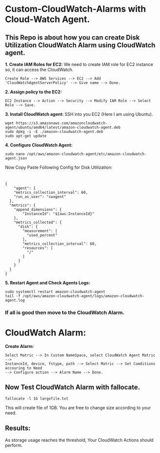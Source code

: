 # Custom-CloudWatch-Alarms with Cloud-Watch Agent.
## This Repo is about how you can create Disk Utilization CloudWatch Alarm using CloudWatch agent.

**1. Create IAM Roles for EC2:** We need to create IAM role for EC2 instance so, it can access the CloudWatch.

    Create Role --> AWS Services --> EC2 --> Add 'CloudWatchAgentServerPolicy' --> Give name --> Done.

**2. Assign policy to the EC2:**

    EC2 Instance --> Action --> Security --> Modify IAM Role --> Select Role --> Save.

**3. Install CloudWatch agent:** SSH into you EC2 (Here I am using Ubuntu).

    wget https://s3.amazonaws.com/amazoncloudwatch-agent/ubuntu/amd64/latest/amazon-cloudwatch-agent.deb
    sudo dpkg -i -E ./amazon-cloudwatch-agent.deb
    sudo apt-get update

**4. Configure CloudWatch Agent:**

    sudo nano /opt/aws/amazon-cloudwatch-agent/etc/amazon-cloudwatch-agent.json

Now Copy Paste Following Config for Disk Utilization:
#
    {
        "agent": {
        "metrics_collection_interval": 60,
        "run_as_user": "cwagent"
      },
      "metrics": {
        "append_dimensions": {
            "InstanceId": "${aws:InstanceId}"
        },
        "metrics_collected": {
          "disk": {
            "measurement": [
              "used_percent"
            ],
            "metrics_collection_interval": 60,
            "resources": [
              "/"
            ]
          }
        }
      }
    }

**5. Restart Agent and Check Agents Logs:**

    sudo systemctl restart amazon-cloudwatch-agent
    tail -f /opt/aws/amazon-cloudwatch-agent/logs/amazon-cloudwatch-agent.log

### If all is good then move to the CloudWatch Alarm.

# CloudWatch Alarm:

**Create Alarm:** 

    Select Matric --> In Custom NameSpace, select CloudWatch Agent Matric --> 
    InstanceId, device, fstype, path --> Select Matric --> Set Comditions accouring to Need 
    --> Configure action --> Alarm Name --> Done.

## Now Test CloudWatch Alarm with fallocate.

    fallocate -l 1G largefile.txt

This will create file of 1GB. You are free to change size according to your need.

## Results:

As storage usage reaches the threshold, Your CloudWatch Actions should perform.
